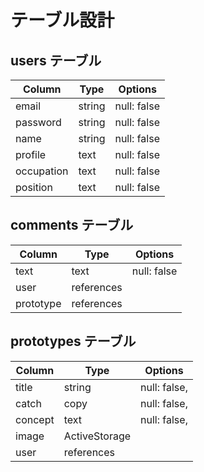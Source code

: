 # テーブル設計

## users テーブル

| Column     | Type   | Options     |
| ---------- | ------ | ----------- |
| email      | string | null: false |
| password   | string | null: false |
| name       | string | null: false |
| profile    | text   | null: false |
| occupation | text   | null: false |
| position   | text   | null: false |

## comments テーブル

| Column    | Type       | Options     |
| --------- | ---------- | ----------- |
| text      | text       | null: false |
| user      | references |
| prototype | references |

## prototypes テーブル

| Column  | Type          | Options      |
| ------- | ------------- | ------------ |
| title   | string        | null: false, |
| catch   | copy          | null: false, |
| concept | text          | null: false, |
| image   | ActiveStorage |
| user    | references    |
